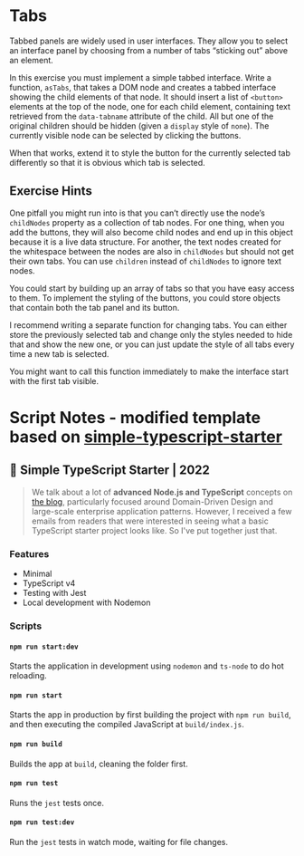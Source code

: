 # Tabs

Tabbed panels are widely used in user interfaces. They allow you to select an
interface panel by choosing from a number of tabs “sticking out” above an
element.

In this exercise you must implement a simple tabbed interface. Write
a function, `asTabs`, that takes a DOM node and creates a tabbed interface
showing the child elements of that node. It should insert a list of `<button>`
elements at the top of the node, one for each child element, containing text
retrieved from the `data-tabname` attribute of the child. All but one of the original children should be hidden (given a `display` style of `none`). The currently
visible node can be selected by clicking the buttons.

When that works, extend it to style the button for the currently selected
tab differently so that it is obvious which tab is selected.

## Exercise Hints

One pitfall you might run into is that you can’t directly use the node’s
`childNodes` property as a collection of tab nodes. For one thing, when you
add the buttons, they will also become child nodes and end up in this object
because it is a live data structure. For another, the text nodes created for the
whitespace between the nodes are also in `childNodes` but should not get their
own tabs. You can use `children` instead of `childNodes` to ignore text nodes.

You could start by building up an array of tabs so that you have easy
access to them. To implement the styling of the buttons, you could store
objects that contain both the tab panel and its button.

I recommend writing a separate function for changing tabs. You can
either store the previously selected tab and change only the styles needed to
hide that and show the new one, or you can just update the style of all tabs
every time a new tab is selected.

You might want to call this function immediately to make the interface
start with the first tab visible.

# Script Notes - modified template based on [simple-typescript-starter](https://github.com/stemmlerjs/simple-typescript-starter)

## 🧰 Simple TypeScript Starter | 2022

> We talk about a lot of **advanced Node.js and TypeScript** concepts on [the blog](https://khalilstemmler.com), particularly focused around Domain-Driven Design and large-scale enterprise application patterns. However, I received a few emails from readers that were interested in seeing what a basic TypeScript starter project looks like. So I've put together just that.

### Features

- Minimal
- TypeScript v4
- Testing with Jest
- Local development with Nodemon

### Scripts

#### `npm run start:dev`

Starts the application in development using `nodemon` and `ts-node` to do hot reloading.

#### `npm run start`

Starts the app in production by first building the project with `npm run build`, and then executing the compiled JavaScript at `build/index.js`.

#### `npm run build`

Builds the app at `build`, cleaning the folder first.

#### `npm run test`

Runs the `jest` tests once.

#### `npm run test:dev`

Run the `jest` tests in watch mode, waiting for file changes.
